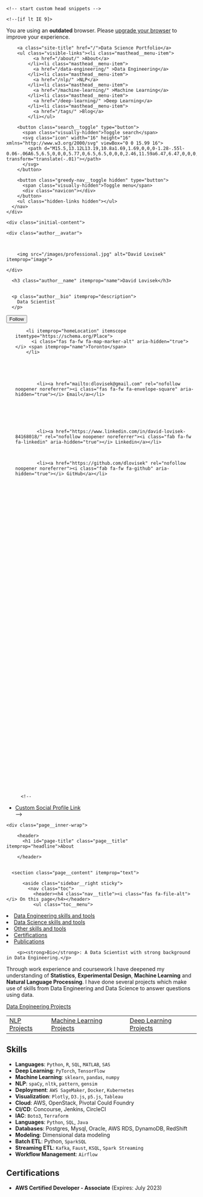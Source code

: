 <html lang="en" class="no-js">
  <head>
    <meta charset="utf-8">

<!-- begin _includes/seo.html --><title>About - Data Science Portfolio</title>
<meta name="description" content="Data Science Portfolio">



<meta property="og:type" content="website">
<meta property="og:locale" content="en_US">
<meta property="og:site_name" content="Data Science Portfolio">
<meta property="og:title" content="About">
<meta property="og:url" content="https://dlovisek.github.io/DataSciencePortfolio/">


<link rel="canonical" href="https://dlovisek.github.io/DataSciencePortfolio/">

  <script type="application/ld+json">
    {
      "@context": "https://schema.org",
      "@type": "Person",
      "name": "David Lovisek",
      "url": "https://dlovisek.github.io",
      "sameAs": null
    }
  </script>







<!-- end _includes/seo.html -->


<link href="/feed.xml" type="application/atom+xml" rel="alternate" title="Data Science Portfolio Feed">

<!-- https://t.co/dKP3o1e -->
<meta name="viewport" content="width=device-width, initial-scale=1.0">

<script>
  document.documentElement.className = document.documentElement.className.replace(/\bno-js\b/g, '') + ' js ';
</script>

<!-- For all browsers -->
<link rel="stylesheet" href="/assets/css/main.css">

<!--[if IE ]>
  <style>
    /* old IE unsupported flexbox fixes */
    .greedy-nav .site-title {
      padding-right: 3em;
    }
    .greedy-nav button {
      position: absolute;
      top: 0;
      right: 0;
      height: 100%;
    }
  </style>
<![endif]-->



    <!-- start custom head snippets -->

<!-- insert favicons. use https://realfavicongenerator.net/ -->

<!-- end custom head snippets -->

  </head>

  <body class="layout--single">

    <!--[if lt IE 9]>
<div class="notice--danger align-center" style="margin: 0;">You are using an <strong>outdated</strong> browser. Please <a href="https://browsehappy.com/">upgrade your browser</a> to improve your experience.</div>
<![endif]-->

    

<div class="masthead">
  <div class="masthead__inner-wrap">
    <div class="masthead__menu">
      <nav id="site-nav" class="greedy-nav">
        
        <a class="site-title" href="/">Data Science Portfolio</a>
        <ul class="visible-links"><li class="masthead__menu-item">
              <a href="/about/" >About</a>
            </li><li class="masthead__menu-item">
              <a href="/data-engineering/" >Data Engineering</a>
            </li><li class="masthead__menu-item">
              <a href="/nlp/" >NLP</a>
            </li><li class="masthead__menu-item">
              <a href="/machine-learning/" >Machine Learning</a>
            </li><li class="masthead__menu-item">
              <a href="/deep-learning/" >Deep Learning</a>
            </li><li class="masthead__menu-item">
              <a href="/tags/" >Blog</a>
            </li></ul>
        
        <button class="search__toggle" type="button">
          <span class="visually-hidden">Toggle search</span>
          <svg class="icon" width="16" height="16" xmlns="http://www.w3.org/2000/svg" viewBox="0 0 15.99 16">
            <path d="M15.5,13.12L13.19,10.8a1.69,1.69,0,0,0-1.28-.55l-0.06-.06A6.5,6.5,0,0,0,5.77,0,6.5,6.5,0,0,0,2.46,11.59a6.47,6.47,0,0,0,7.74.26l0.05,0.05a1.65,1.65,0,0,0,.5,1.24l2.38,2.38A1.68,1.68,0,0,0,15.5,13.12ZM6.4,2A4.41,4.41,0,1,1,2,6.4,4.43,4.43,0,0,1,6.4,2Z" transform="translate(-.01)"></path>
          </svg>
        </button>
        
        <button class="greedy-nav__toggle hidden" type="button">
          <span class="visually-hidden">Toggle menu</span>
          <div class="navicon"></div>
        </button>
        <ul class="hidden-links hidden"></ul>
      </nav>
    </div>
  </div>
</div>


    <div class="initial-content">
      



<div id="main" role="main">
  
  <div class="sidebar sticky">
  


<div itemscope itemtype="https://schema.org/Person">

  
    <div class="author__avatar">
      

      
        <img src="/images/professional.jpg" alt="David Lovisek" itemprop="image">
      
    </div>
  

  <div class="author__content">
    
      <h3 class="author__name" itemprop="name">David Lovisek</h3>
    
    
      <p class="author__bio" itemprop="description">
        Data Scientist
      </p>
    
  </div>

  <div class="author__urls-wrapper">
    <button class="btn btn--inverse">Follow</button>
    <ul class="author__urls social-icons">
      
        <li itemprop="homeLocation" itemscope itemtype="https://schema.org/Place">
          <i class="fas fa-fw fa-map-marker-alt" aria-hidden="true"></i> <span itemprop="name">Toronto</span>
        </li>
      

      
        
          
            <li><a href="mailto:dlovisek@gmail.com" rel="nofollow noopener noreferrer"><i class="fas fa-fw fa-envelope-square" aria-hidden="true"></i> Email</a></li>
          
        
          
                  
        
          
            <li><a href="https://www.linkedin.com/in/david-lovisek-84168018/" rel="nofollow noopener noreferrer"><i class="fab fa-fw fa-linkedin" aria-hidden="true"></i> Linkedin</a></li>
          
        
          
            <li><a href="https://github.com/dlovisek" rel="nofollow noopener noreferrer"><i class="fab fa-fw fa-github" aria-hidden="true"></i> GitHub</a></li>
          
        
          
           
          
        
          
        
      

      

      

      

      

      

      

      

      

      

      

      

      

      

      

      

      

      

      

      

      

      

      

      

      

      

      <!--
  <li>
    <a href="http://link-to-whatever-social-network.com/user/" itemprop="sameAs" rel="nofollow noopener noreferrer">
      <i class="fas fa-fw" aria-hidden="true"></i> Custom Social Profile Link
    </a>
  </li>
-->
    </ul>
  </div>
</div>

  
  </div>


  <article class="page" itemscope itemtype="https://schema.org/CreativeWork">
    <meta itemprop="headline" content="About">
    
    
    

    <div class="page__inner-wrap">
      
        <header>
          <h1 id="page-title" class="page__title" itemprop="headline">About
</h1>
          
        </header>
      

      <section class="page__content" itemprop="text">
        
          <aside class="sidebar__right sticky">
            <nav class="toc">
              <header><h4 class="nav__title"><i class="fas fa-file-alt"></i> On this page</h4></header>
              <ul class="toc__menu">
  <li><a href="#data-engineering-skills-and-tools">Data Engineering skills and tools</a></li>
  <li><a href="#data-science-skills-and-tools">Data Science skills and tools</a></li>
  <li><a href="#other-skills-and-tools">Other skills and tools</a></li>
  <li><a href="#certifications">Certifications</a></li>
  <li><a href="#publications">Publications</a></li>
</ul>
            </nav>
          </aside>
        
        <p><strong>Bio</strong>: A Data Scientist with strong background in Data Engineering.</p>

<p>Through work experience and coursework I have deepened my understanding of <strong>Statistics</strong>, <strong>Experimental Design</strong>, <strong>Machine Learning</strong> and <strong>Natural Language Processing</strong>. I have done several projects which make use of skills from Data Engineering and Data Science to answer questions using data.</p>



<p><a href="https://dlovisek.github.io/data-engineering/" class="btn btn--success">Data Engineering Projects</a></p>
<table>
  <tbody>
    <tr>
      <td><a href="https://dlovisek.github.io/nlp/" class="btn btn--success">NLP Projects</a></td>
      <td><a href="https://dlovisek.github.io/machine-learning/" class="btn btn--danger">Machine Learning Projects</a></td>
      <td><a href="https://dlovisek.github.io/deep-learning/" class="btn btn--info">Deep Learning Projects</a></td>
    </tr>
  </tbody>
</table>

<h2 id="data-science-skills-and-tools">Skills</h2>
<ul>
  <li><strong>Languages</strong>: <code class="language-plaintext highlighter-rouge">Python</code>, <code class="language-plaintext highlighter-rouge">R</code>, <code class="language-plaintext highlighter-rouge">SQL</code>, <code class="language-plaintext highlighter-rouge">MATLAB</code>, <code class="language-plaintext highlighter-rouge">SAS</code></li>
  <li><strong>Deep Learning</strong>: <code class="language-plaintext highlighter-rouge">PyTorch</code>, <code class="language-plaintext highlighter-rouge">TensorFlow</code></li>
  <li><strong>Machine Learning</strong>: <code class="language-plaintext highlighter-rouge">sklearn</code>, <code class="language-plaintext highlighter-rouge">pandas</code>, <code class="language-plaintext highlighter-rouge">numpy</code></li>
  <li><strong>NLP</strong>: <code class="language-plaintext highlighter-rouge">spaCy</code>, <code class="language-plaintext highlighter-rouge">nltk</code>, <code class="language-plaintext highlighter-rouge">pattern</code>, <code class="language-plaintext highlighter-rouge">gensim</code></li>
  <li><strong>Deployment</strong>: <code class="language-plaintext highlighter-rouge">AWS SageMaker</code>, <code class="language-plaintext highlighter-rouge">Docker</code>, <code class="language-plaintext highlighter-rouge">Kubernetes</code></li>
  <li><strong>Visualization</strong>: <code class="language-plaintext highlighter-rouge">Plotly</code>, <code class="language-plaintext highlighter-rouge">D3.js</code>, <code class="language-plaintext highlighter-rouge">p5.js</code>, <code class="language-plaintext highlighter-rouge">Tableau</code></li>
   <li><strong>Cloud</strong>: AWS, OpenStack, Pivotal Could Foundry</li>
  <li><strong>CI/CD</strong>: Concourse, Jenkins, CircleCI</li>
  <li><strong>IAC</strong>: <code class="language-plaintext highlighter-rouge">Boto3</code>, <code class="language-plaintext highlighter-rouge">Terraform</code></li>
  <li><strong>Languages</strong>: <code class="language-plaintext highlighter-rouge">Python</code>, <code class="language-plaintext highlighter-rouge">SQL</code>, <code class="language-plaintext highlighter-rouge">Java</code></li>
  <li><strong>Databases</strong>: Postgres, Mysql, Oracle, AWS RDS, DynamoDB, RedShift</li>
  <li><strong>Modeling</strong>: Dimensional data modeling</li>
  <li><strong>Batch ETL</strong>: Python, <code class="language-plaintext highlighter-rouge">SparkSQL</code></li>
  <li><strong>Streaming ETL</strong>: <code class="language-plaintext highlighter-rouge">Kafka</code>, <code class="language-plaintext highlighter-rouge">Faust</code>, <code class="language-plaintext highlighter-rouge">KSQL</code>, <code class="language-plaintext highlighter-rouge">Spark Streaming</code></li>
  <li><strong>Workflow Management</strong>: <code class="language-plaintext highlighter-rouge">Airflow</code></li>
</ul>



<h2 id="certifications">Certifications</h2>
<ul>
  <li><strong>AWS Certified Developer - Associate</strong> (Expires: July 2023)</li>
</ul>





